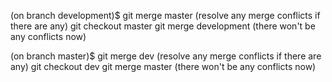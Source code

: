 (on branch development)$ git merge master
(resolve any merge conflicts if there are any)
git checkout master
git merge development (there won't be any conflicts now)

(on branch master)$ git merge dev
(resolve any merge conflicts if there are any)
git checkout dev
git merge master (there won't be any conflicts now)
